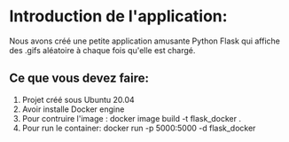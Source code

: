 # Introduction de l'application:

Nous avons créé une petite application amusante Python Flask qui affiche des .gifs aléatoire à chaque fois qu'elle est chargé.

## Ce que vous devez faire:

1. Projet créé sous Ubuntu 20.04
2. Avoir installe Docker engine
3. Pour contruire l'image : docker image build -t flask_docker .
4. Pour run le container: docker run -p 5000:5000 -d flask_docker
 
